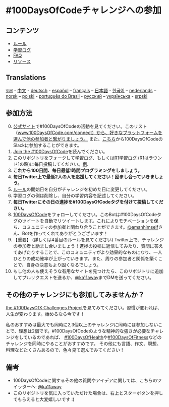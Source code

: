# #100DaysOfCodeチャレンジへの参加

## コンテンツ

* [ルール](rules.md)
* [学習ログ](log.md)
* [FAQ](FAQ.md)
* [リソース](resources.md)

## Translations
[বাংলা](../bn/README.md) - [中文](../ch/README.md) - [deutsch](../de/README.md) - [español](../es/README.md) – [français](../fr/FAQ-fr.md) – [日本語](../ja/README.md) - [한국어](../ko/README-ko.md) – [nederlands](../nl/README.md) – [norsk](../no/README.md) –  [polski](../pl/README.md) - [português do Brasil](../pt-br/LEIAME.md) - [русский](../ru/README-ru.md) – [українська](../ua/README-ua.md) - [srpski](intl/sr/README-sr.md)

## 参加方法

0.  [公式サイト](http://100daysofcode.com/)で#100DaysOfCodeの活動を見てください。このリスト（www.100DaysOfCode.com/connect）から、好きなプラットフォームを選んで他の参加者と繋がりましょう。
    また、[こちら](https://join.slack.com/t/100xcode/shared_invite/zt-gaxsv2fp-N8ORl8wxsOF3rHaXgavMLA)から100DaysOfCodeのSlackに参加することができます。
1.  [Join the #100DaysOfCode](https://medium.freecodecamp.com/join-the-100daysofcode-556ddb4579e4)を読んでください。
1.  このリポジトリをフォークして[学習ログ](log.md)、もしくは[R1学習ログ](r1-log.md) (R1はラウンド1の略)に毎日投稿してください。[例](https://github.com/Kallaway/100-days-kallaway-log).
1.  **これから100日間、毎日最低1時間プログラミングをしましょう。**
1.  **毎日Twitter上で最低2人の人を応援してください！励まし合っていきましょう。**
1.  [ルール](rules.md)の開始日を自分がチャレンジを初めた日に変更してください。
1.  学習ログの例は削除し、自分の学習内容を記述してください。
1.  **毎日Twitterにその日の進捗を#100DaysOfCodeタグを付けて投稿してください。**
1.  [100DaysOfCode](https://twitter.com/_100DaysOfCode)をフォローしてください。このBotは#100DaysOfCodeタグのツイートを自動でリツイートします。これによりモチベーションを保ち、コミュニティの参加者と関わり合うことができます。[@amanhimself](https://twitter.com/amanhimself)さん、Botを作ってくれてありがとうございます！
1.  【重要】 (詳しくは4番目のルールを見てください) Twitter上で、チャレンジの参加者と励まし合いましょう！進捗の投稿に返信してみたり、質問に答えてあげたりすることで、このコミュニティがより効果的なものになり、一人ひとりの成功確率が上がっていきます。また、周りの参加者と関係を築くことで、自身の決意もより固くなるでしょう。
1.  もし他の人も使えそうな有用なサイトを見つけたら、このリポジトリに追加してプルリクエストを送るか、[@ka11away](https://twitter.com/ka11away)までDMを送ってください。

## その他のチャレンジにも参加してみませんか？

[the #100DaysOfX Challenges Project](http://100daysofx.com/)を見てみてください。習慣が変われば、人生が変わります。始めるなら今です！

私のおすすめは最大でも同時に2,3個以上のチャレンジに同時には参加しないことで、理想は2個です。#100DaysOfCodeのような精神的な強さが必要なチャレンジをしているのであれば、 [#100DaysOfHealth](http://100daysofx.com/where-x-is/health/)や[#100DaysOfFitness](http://100daysofx.com/challenges/)などのチャレンジを同時にやることがおすすめです。
その他にも言語、作文、瞑想、料理などたくさんあるので、色々見て選んでみてください！

## 備考

* 100DaysOfCodeに関するその他の質問やアイデアに関しては、こちらのツイッターへ: [@ka11away](https://twitter.com/ka11away)
* このリポジトリを気に入っていただけた場合は、右上とスターボタンを押してもらえると大変嬉しいです :)
